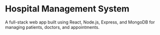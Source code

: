 # Hospital Management System
A full-stack web app built using React, Node.js, Express, and MongoDB for managing patients, doctors, and appointments.
